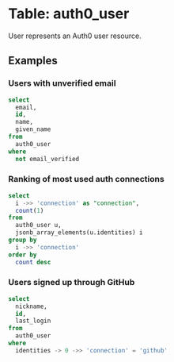 # Table: auth0_user

User represents an Auth0 user resource.

## Examples

### Users with unverified email

```sql
select
  email,
  id,
  name,
  given_name
from
  auth0_user
where
  not email_verified
```

### Ranking of most used auth connections

```sql
select
  i ->> 'connection' as "connection",
  count(1)
from
  auth0_user u,
  jsonb_array_elements(u.identities) i
group by
  i ->> 'connection'
order by
  count desc
```

### Users signed up through GitHub

```sql
select
  nickname,
  id,
  last_login
from
  auth0_user
where
  identities -> 0 ->> 'connection' = 'github'
```
